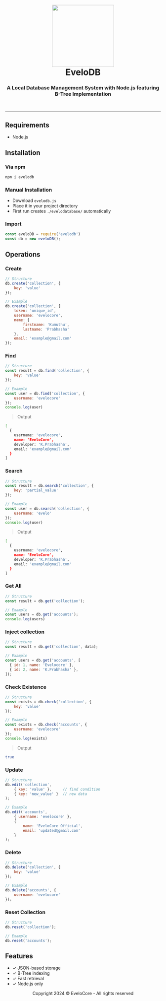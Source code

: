
<h1 align="center">
  <br>
  <a><img src="https://i.ibb.co/t4c363X/20240305-125417.png" width="200"></a>
  <br>
  <b>EveloDB</b>
  <br>
</h1>
<h3 align="center">A Local Database Management System with Node.js featuring B-Tree Implementation</h3>
<br>
<hr>

## Requirements
- Node.js

## Installation

### Via npm
```bash
npm i evelodb
```

### Manual Installation
- Download `evelodb.js`
- Place it in your project directory
- First run creates `./evelodatabase/` automatically

### Import
```js
const eveloDB = require('evelodb')
const db = new eveloDB();
```

## Operations

### Create
```js
// Structure
db.create('collection', {
    key: 'value'
});

// Example
db.create('collection', {
    token: 'unique_id',
    username: 'evelocore',
    name: {
        firstname: 'Kumuthu',
        lastname: 'Prabhasha'
    },
    email: 'example@gmail.com'
});
```

### Find
```js
// Structure
const result = db.find('collection', {
    key: 'value'
});

// Example
const user = db.find('collection', {
    username: 'evelocore'
});
console.log(user)
```
> Output
```bash
[
  {
    username: 'evelocore',
    name: 'EveloCore',
    developer: 'K.Prabhasha',
    email: 'example@gmail.com'
  }
]
```

### Search
```js
// Structure
const result = db.search('collection', {
    key: 'partial_value'
});

// Example
const user = db.search('collection', {
    username: 'evelo'
});
console.log(user)
```
> Output
```bash
[
  {
    username: 'evelocore',
    name: 'EveloCore',
    developer: 'K.Prabhasha',
    email: 'example@gmail.com'
  }
]
```

### Get All
```js
// Structure
const result = db.get('collection');

// Example
const users = db.get('accounts');
console.log(users)
```

### Inject collection
```js
// Structure
const result = db.get('collection', data);

// Example
const users = db.get('accounts', [
  { id: 1, name: 'Evelocore' },
  { id: 2, name: 'K.Prabhasha' },
]);
```

### Check Existence
```js
// Structure
const exists = db.check('collection', {
    key: 'value'
});

// Example
const exists = db.check('accounts', {
    username: 'evelocore'
});
console.log(exists)
```
> Output
```bash
true
```

### Update
```js
// Structure
db.edit('collection', 
    { key: 'value' },     // find condition
    { key: 'new_value' }  // new data
);

// Example
db.edit('accounts', 
    { username: 'evelocore' },
    {
        name: 'EveloCore Official',
        email: 'updated@gmail.com'
    }
);
```

### Delete
```js
// Structure
db.delete('collection', {
    key: 'value'
});

// Example
db.delete('accounts', {
    username: 'evelocore'
});
```

### Reset Collection
```js
// Structure
db.reset('collection');

// Example
db.reset('accounts');
```

## Features
- ✓ JSON-based storage
- ✓ B-Tree indexing
- ✓ Fast retrieval
- ✓ Node.js only

<p align="center">
Copyright 2024 © EveloCore - All rights reserved
</p>
